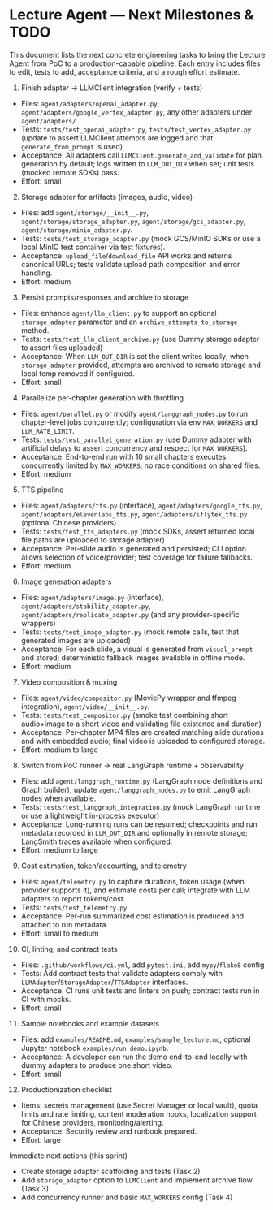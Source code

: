 # Lecture Agent — Next Milestones & TODO

This document lists the next concrete engineering tasks to bring the Lecture Agent from PoC to a production-capable pipeline. Each entry includes files to edit, tests to add, acceptance criteria, and a rough effort estimate.

1) Finish adapter → LLMClient integration (verify + tests)
- Files: `agent/adapters/openai_adapter.py`, `agent/adapters/google_vertex_adapter.py`, any other adapters under `agent/adapters/`
- Tests: `tests/test_openai_adapter.py`, `tests/test_vertex_adapter.py` (update to assert LLMClient attempts are logged and that `generate_from_prompt` is used)
- Acceptance: All adapters call `LLMClient.generate_and_validate` for plan generation by default; logs written to `LLM_OUT_DIR` when set; unit tests (mocked remote SDKs) pass.
- Effort: small

2) Storage adapter for artifacts (images, audio, video)
- Files: add `agent/storage/__init__.py`, `agent/storage/storage_adapter.py`, `agent/storage/gcs_adapter.py`, `agent/storage/minio_adapter.py`.
- Tests: `tests/test_storage_adapter.py` (mock GCS/MinIO SDKs or use a local MinIO test container via test fixtures).
- Acceptance: `upload_file`/`download_file` API works and returns canonical URLs; tests validate upload path composition and error handling.
- Effort: medium

3) Persist prompts/responses and archive to storage
- Files: enhance `agent/llm_client.py` to support an optional `storage_adapter` parameter and an `archive_attempts_to_storage` method.
- Tests: `tests/test_llm_client_archive.py` (use Dummy storage adapter to assert files uploaded)
- Acceptance: When `LLM_OUT_DIR` is set the client writes locally; when `storage_adapter` provided, attempts are archived to remote storage and local temp removed if configured.
- Effort: small

4) Parallelize per-chapter generation with throttling
- Files: `agent/parallel.py` or modify `agent/langgraph_nodes.py` to run chapter-level jobs concurrently; configuration via env `MAX_WORKERS` and `LLM_RATE_LIMIT`.
- Tests: `tests/test_parallel_generation.py` (use Dummy adapter with artificial delays to assert concurrency and respect for `MAX_WORKERS`).
- Acceptance: End-to-end run with 10 small chapters executes concurrently limited by `MAX_WORKERS`; no race conditions on shared files.
- Effort: medium

5) TTS pipeline
- Files: `agent/adapters/tts.py` (interface), `agent/adapters/google_tts.py`, `agent/adapters/elevenlabs_tts.py`, `agent/adapters/iflytek_tts.py` (optional Chinese providers)
- Tests: `tests/test_tts_adapters.py` (mock SDKs, assert returned local file paths are uploaded to storage adapter)
- Acceptance: Per-slide audio is generated and persisted; CLI option allows selection of voice/provider; test coverage for failure fallbacks.
- Effort: medium

6) Image generation adapters
- Files: `agent/adapters/image.py` (interface), `agent/adapters/stability_adapter.py`, `agent/adapters/replicate_adapter.py` (and any provider-specific wrappers)
- Tests: `tests/test_image_adapter.py` (mock remote calls, test that generated images are uploaded)
- Acceptance: For each slide, a visual is generated from `visual_prompt` and stored; deterministic fallback images available in offline mode.
- Effort: medium

7) Video composition & muxing
- Files: `agent/video/compositor.py` (MoviePy wrapper and ffmpeg integration), `agent/video/__init__.py`.
- Tests: `tests/test_compositor.py` (smoke test combining short audio+image to a short video and validating file existence and duration)
- Acceptance: Per-chapter MP4 files are created matching slide durations and with embedded audio; final video is uploaded to configured storage.
- Effort: medium to large

8) Switch from PoC runner → real LangGraph runtime + observability
- Files: add `agent/langgraph_runtime.py` (LangGraph node definitions and Graph builder), update `agent/langgraph_nodes.py` to emit LangGraph nodes when available.
- Tests: `tests/test_langgraph_integration.py` (mock LangGraph runtime or use a lightweight in-process executor)
- Acceptance: Long-running runs can be resumed; checkpoints and run metadata recorded in `LLM_OUT_DIR` and optionally in remote storage; LangSmith traces available when configured.
- Effort: medium to large

9) Cost estimation, token/accounting, and telemetry
- Files: `agent/telemetry.py` to capture durations, token usage (when provider supports it), and estimate costs per call; integrate with LLM adapters to report tokens/cost.
- Tests: `tests/test_telemetry.py`.
- Acceptance: Per-run summarized cost estimation is produced and attached to run metadata.
- Effort: small to medium

10) CI, linting, and contract tests
- Files: `.github/workflows/ci.yml`, add `pytest.ini`, add `mypy`/`flake8` config
- Tests: Add contract tests that validate adapters comply with `LLMAdapter`/`StorageAdapter`/`TTSAdapter` interfaces.
- Acceptance: CI runs unit tests and linters on push; contract tests run in CI with mocks.
- Effort: small

11) Sample notebooks and example datasets
- Files: add `examples/README.md`, `examples/sample_lecture.md`, optional Jupyter notebook `examples/run_demo.ipynb`.
- Acceptance: A developer can run the demo end-to-end locally with dummy adapters to produce one short video.
- Effort: small

12) Productionization checklist
- Items: secrets management (use Secret Manager or local vault), quota limits and rate limiting, content moderation hooks, localization support for Chinese providers, monitoring/alerting.
- Acceptance: Security review and runbook prepared.
- Effort: large

Immediate next actions (this sprint)
- Create storage adapter scaffolding and tests (Task 2)
- Add `storage_adapter` option to `LLMClient` and implement archive flow (Task 3)
- Add concurrency runner and basic `MAX_WORKERS` config (Task 4)


